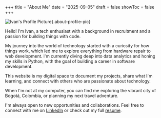 +++
title = "About Me"
date = "2025-09-05"
draft = false
showToc = false
+++

![Ivan's Profile Picture](/images/profile.jpg){.about-profile-pic}

Hello! I'm Ivan, a tech enthusiast with a background in recruitment and a passion for building things with code.

My journey into the world of technology started with a curiosity for how things work, which led me to explore everything from hardware repair to web development. I'm currently diving deep into data analytics and honing my skills in Python, with the goal of building a career in software development.

This website is my digital space to document my projects, share what I'm learning, and connect with others who are passionate about technology.

When I'm not at my computer, you can find me exploring the vibrant city of Bogotá, Colombia, or planning my next travel adventure.

I'm always open to new opportunities and collaborations. Feel free to connect with me on [LinkedIn](https://www.linkedin.com/in/ivan-jara-recruter/) or check out my full [resume](https://drive.google.com/file/d/1oQ21hADwkOgO_q3eBcIgOrdSgRX6f06E/view?usp=sharing).